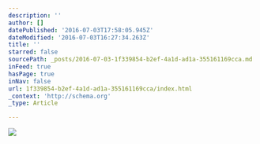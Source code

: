 ```yaml
---
description: ''
author: []
datePublished: '2016-07-03T17:58:05.945Z'
dateModified: '2016-07-03T16:27:34.263Z'
title: ''
starred: false
sourcePath: _posts/2016-07-03-1f339854-b2ef-4a1d-ad1a-355161169cca.md
inFeed: true
hasPage: true
inNav: false
url: 1f339854-b2ef-4a1d-ad1a-355161169cca/index.html
_context: 'http://schema.org'
_type: Article

---
```

![](https://the-grid-user-content.s3-us-west-2.amazonaws.com/d8a58eae-a2fb-4373-a65b-8fdbada82834.jpg)